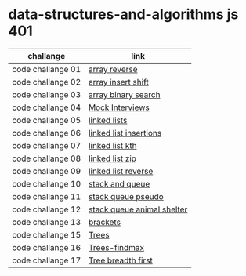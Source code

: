 # data-structures-and-algorithms js 401

| challange         | link                                                                    |
| ----------------- | ----------------------------------------------------------------------- |
| code challange 01 | [array reverse](./code-challenges/array-reverse/README.md)              |
| code challange 02 | [array insert shift](./code-challenges/array-insert-shift/README.md)    |
| code challange 03 | [array binary search](./code-challenges/array-binary-search/README.md)  |
| code challange 04 | [Mock Interviews](./code-challenges/interview/README.md)                |
| code challange 05 | [linked lists](./5-linked-list/README.md)                               |
| code challange 06 | [linked list insertions](./6-linked-list-insertions/README.md)          |
| code challange 07 | [linked list kth](./7-linked-list-kth/README.md)                        |
| code challange 08 | [linked list zip](./8-linked-list-zip/README.md)                        |
| code challange 09 | [linked list reverse](./9-linked-list-reverseandplind/README.md)        |
| code challange 10 | [stack and queue](./10-stack-and-queue/README.md)                       |
| code challange 11 | [stack queue pseudo](./11-stack-queue-pseudo/README.md)                 |
| code challange 12 | [stack queue animal shelter](./12-stack-queue-animal-shelter/README.md) |
| code challange 13 | [brackets](./13-brackets/README.md)                                     |
| code challange 15 | [Trees](./15-trees/README.md)                                           |
| code challange 16 | [Trees-findmax](./16-trees-findMax/README.md)                           |
| code challange 17 | [Tree breadth first](./17-tree-breadth-first/README.md)                 |
